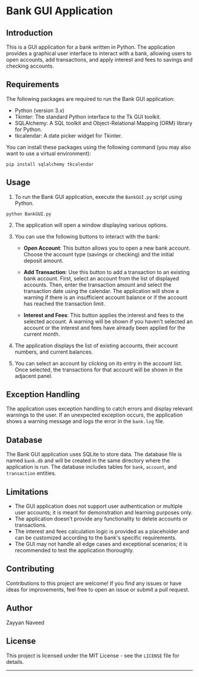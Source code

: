 # Bank GUI Application

## Introduction

This is a GUI application for a bank written in Python. The application provides a graphical user interface to interact with a bank, allowing users to open accounts, add transactions, and apply interest and fees to savings and checking accounts.

## Requirements

The following packages are required to run the Bank GUI application:

- Python (version 3.x)
- Tkinter: The standard Python interface to the Tk GUI toolkit.
- SQLAlchemy: A SQL toolkit and Object-Relational Mapping (ORM) library for Python.
- tkcalendar: A date picker widget for Tkinter.

You can install these packages using the following command (you may also want to use a virtual environment):

```
pip install sqlalchemy tkcalendar
```

## Usage

1. To run the Bank GUI application, execute the `BankGUI.py` script using Python.

```
python BankGUI.py
```

2. The application will open a window displaying various options.

3. You can use the following buttons to interact with the bank:

   - **Open Account**: This button allows you to open a new bank account. Choose the account type (savings or checking) and the initial deposit amount.

   - **Add Transaction**: Use this button to add a transaction to an existing bank account. First, select an account from the list of displayed accounts. Then, enter the transaction amount and select the transaction date using the calendar. The application will show a warning if there is an insufficient account balance or if the account has reached the transaction limit.

   - **Interest and Fees**: This button applies the interest and fees to the selected account. A warning will be shown if you haven't selected an account or the interest and fees have already been applied for the current month.

4. The application displays the list of existing accounts, their account numbers, and current balances.

5. You can select an account by clicking on its entry in the account list. Once selected, the transactions for that account will be shown in the adjacent panel.

## Exception Handling

The application uses exception handling to catch errors and display relevant warnings to the user. If an unexpected exception occurs, the application shows a warning message and logs the error in the `bank.log` file.

## Database

The Bank GUI application uses SQLite to store data. The database file is named `bank.db` and will be created in the same directory where the application is run. The database includes tables for `bank`, `account`, and `transaction` entities.

## Limitations

- The GUI application does not support user authentication or multiple user accounts; it is meant for demonstration and learning purposes only.
- The application doesn't provide any functionality to delete accounts or transactions.
- The interest and fees calculation logic is provided as a placeholder and can be customized according to the bank's specific requirements.
- The GUI may not handle all edge cases and exceptional scenarios; it is recommended to test the application thoroughly.

## Contributing

Contributions to this project are welcome! If you find any issues or have ideas for improvements, feel free to open an issue or submit a pull request.

## Author

Zayyan Naveed

## License


This project is licensed under the MIT License - see the `LICENSE` file for details.

---
